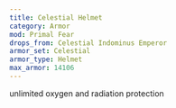 ```yaml
---
title: Celestial Helmet
category: Armor
mod: Primal Fear
drops_from: Celestial Indominus Emperor
armor_set: Celestial
armor_type: Helmet
max_armor: 14106
---
```


unlimited oxygen and radiation protection